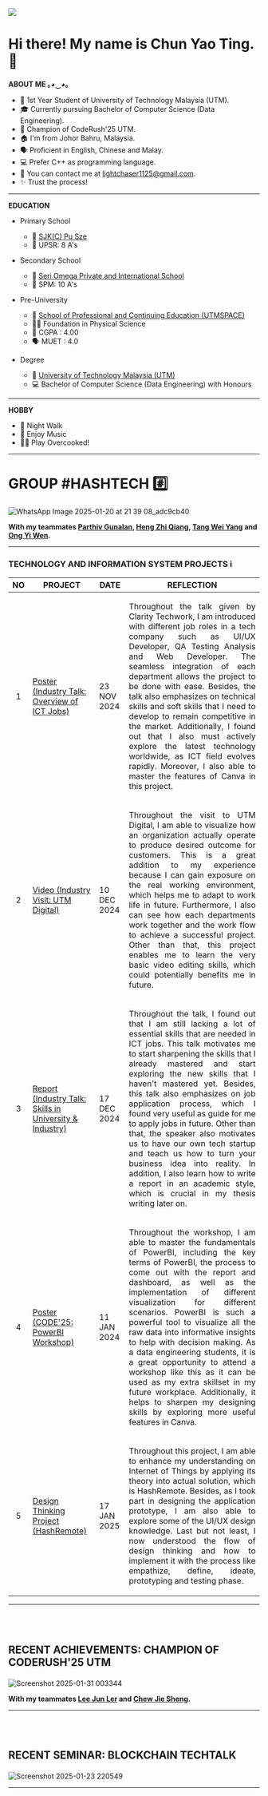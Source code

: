![](https://komarev.com/ghpvc/?username=yaotingchun&color=blueviolet&label=VISITORS)
# **Hi there! My name is Chun Yao Ting. 👋**

**ABOUT ME ｡⁠◕⁠‿⁠◕⁠｡**
- 🏫 1st Year Student of University of Technology Malaysia (UTM). 
- 🎓 Currently pursuing Bachelor of Computer Science (Data Engineering). 
- 🥇 Champion of CodeRush'25 UTM.
- 🏠 I'm from Johor Bahru, Malaysia.
- 🗣 Proficient in English, Chinese and Malay. 
- 💻 Prefer C++ as programming language.
- 📧 You can contact me at lightchaser1125@gmail.com.
- ✨ Trust the process! 

***

**EDUCATION**
* Primary School
  - 📍 [SJK(C) Pu Sze](https://www.facebook.com/sjkcpuszeskudai) 
  - 📝 UPSR: 8 A's

* Secondary School
  - 📍 [Seri Omega Private and International School](https://www.seriomega.edu.my/)
  - 📝 SPM: 10 A's

* Pre-University
  - 📍 [School of Professional and Continuing Education (UTMSPACE)](https://utmspace.edu.my/)
  - 👨‍🎓 Foundation in Physical Science
  - 📝 CGPA : 4.00
  - 🗣️ MUET : 4.0
 
* Degree
  - 📍 [University of Technology Malaysia (UTM)](https://www.utm.my/)
  - 💻 Bachelor of Computer Science (Data Engineering) with Honours

***

**HOBBY**
- 🚶 Night Walk 
- 🎼 Enjoy Music 
- 🧑‍🍳 Play Overcooked!

***

### <h1> GROUP #HASHTECH #️⃣ </h1>
![WhatsApp Image 2025-01-20 at 21 39 08_adc9cb40](https://github.com/user-attachments/assets/2aa2904e-3b21-4d30-a831-b4ec1bca4d9e)
**<p>With my teammates [Parthiv Gunalan](https://github.com/Parv53), [Heng Zhi Qiang](https://github.com/hengzhiqiang), [Tang Wei Yang](https://github.com/tangweiyang) and [Ong Yi Wen](https://github.com/yiwen04).</p>**

---
### **TECHNOLOGY AND INFORMATION SYSTEM PROJECTS** ℹ️
|    **NO**   |                                 **PROJECT**                   |    **DATE**   | **REFLECTION**  |
|-----------------------|-------------------------------------------------------------------|---------------|-----------------|
|<p align="center">1</p>| [Poster (Industry Talk: Overview of ICT Jobs)](https://drive.google.com/file/d/1TnQoQpAkC85EtYGZ-TVlFK-ki6_priwh/view?usp=sharing)|  23 NOV 2024  | <p align="justify">Throughout the talk given by Clarity Techwork, I am introduced with different job roles in a tech company such as  UI/UX Developer, QA Testing Analysis and Web Developer. The seamless integration of each department allows the project to be done with ease. Besides, the talk also emphasizes on technical skills and soft skills that I need to develop to remain competitive in the market. Additionally, I found out that I also must actively explore the latest technology worldwide, as ICT field evolves rapidly. Moreover, I also able to master the features of Canva in this project.</p>|
|<p align="center">2</p>| [Video (Industry Visit: UTM Digital)](https://drive.google.com/file/d/1svd3S-d1m-s2f7pQUQaddCeglenBGc_C/view?usp=sharing)|  10 DEC 2024  | <p align="justify">Throughout the visit to UTM Digital, I am able to visualize how an organization actually operate to produce desired outcome for customers. This is a great addition to my experience because I can gain exposure on the real working environment, which helps me to adapt to work life in future. Furthermore, I also can see how each departments work together and the work flow to achieve a successful project. Other than that, this project enables me to learn the very basic video editing skills, which could potentially benefits me in future. </p>|
|<p align="center">3</p>| [Report (Industry Talk: Skills in University & Industry)](https://drive.google.com/file/d/1pSHC18H6se66jZ3MXhh7PSo9mBcTIH3Y/view?usp=sharing)|  17 DEC 2024  | <p align="justify">Throughout the talk, I found out that I am still lacking a lot of essential skills that are needed in ICT jobs. This talk motivates me to start sharpening the skills that I already mastered and start exploring the new skills that I haven't mastered yet. Besides, this talk also emphasizes on job application process, which I found very useful as guide for me to apply jobs in future. Other than that, the speaker also motivates us to have our own tech startup and teach us how to turn your business idea into reality. In addition, I also learn how to write a report in an academic style, which is crucial in my thesis writing later on. </p>  |
|<p align="center">4</p>| [Poster (CODE'25: PowerBI Workshop)](https://drive.google.com/file/d/1EKWFYFVm7_U6fJXKFF8FFgNPYCad7SC6/view?usp=sharing)|  11 JAN 2024  | <p align="justify">Throughout the workshop, I am able to master the fundamentals of PowerBI, including the key terms of PowerBI, the process to come out with the report and dashboard, as well as the implementation of different visualization for different scenarios. PowerBI is such a powerful tool to visualize all the raw data into informative insights to help with decision making. As a data engineering students, it is a great opportunity to attend a workshop like this as it can be used as my extra skillset in my future workplace. Additionally, it helps to sharpen my designing skills by exploring more useful features in Canva. </p>|
|<p align="center">5</p>| [Design Thinking Project (HashRemote)](https://youtu.be/SMFT7hZgijk)|  17 JAN 2025  | <p align="justify">Throughout this project, I am able to enhance my understanding on Internet of Things by applying its theory into actual solution, which is HashRemote. Besides, as I took part in designing the application prototype, I am also able to explore some of the UI/UX design knowledge. Last but not least, I now understood the flow of design thinking and how to implement it with the process like empathize, define, ideate, prototyping and testing phase.  </p> |

***
<br><br>
## <p>RECENT ACHIEVEMENTS: CHAMPION OF CODERUSH'25 UTM </p>
![Screenshot 2025-01-31 003344](https://github.com/user-attachments/assets/caf2e3b4-04b4-4102-9ff4-0951fe8bfae5)
**<p>With my teammates [Lee Jun Ler](https://github.com/JunLerLee) and [Chew Jie Sheng](https://github.com/CHEW0203).</p>**
***
<br><br>

## <p>RECENT SEMINAR: BLOCKCHAIN TECHTALK </p>
![Screenshot 2025-01-23 220549](https://github.com/user-attachments/assets/509179f0-2b5a-4996-9271-91514adfa36b)
***
<br><br>






